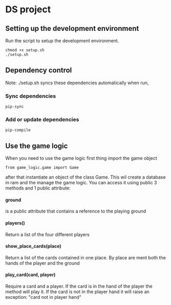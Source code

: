 # DS project

## Setting up the development environment

Run the script to setup the development environment.

```shell
chmod +x setup.sh
./setup.sh
```

## Dependency control

Note: ./setup.sh syncs these dependencies automatically when run,

### Sync dependencies
```shell
pip-sync
```

### Add or update dependencies
```shell
pip-compile
```


## Use the game logic

When you need to use the game logic first thing import the game object
```
from game_logic.game import Game
```

after that instantiate an object of the class Game. This wil create a database in ram and the manage the game logic. 
You can access it using public 3 methods and 1 public attribute: 

#### ground
is a public attribute that contains a reference to the playing ground

#### players()
Return a list of the four different players

#### show_place_cards(place)
Return a list of the cards contained in one place. By place are ment both the hands of the player and the ground

#### play_card(card, player)
Require a card and a player. If the card is in the hand of the player the method will play it. If the card is not in
the player hand it will raise an exception: "card not in player hand"
